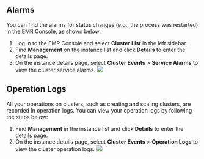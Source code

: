 
## Alarms
You can find the alarms for status changes (e.g., the process was restarted) in the EMR Console, as shown below:
1. Log in to the EMR Console and select **Cluster List** in the left sidebar.
2. Find **Management** on the instance list and click **Details** to enter the details page.
3. On the instance details page, select **Cluster Events** > **Service Alarms** to view the cluster service alarms.
![](https://main.qcloudimg.com/raw/0891ccfd48bb3d68f1e3b49fe5ea73fd.png)

## Operation Logs
All your operations on clusters, such as creating and scaling clusters, are recorded in operation logs. You can view your operation logs by following the steps below:
1. Find **Management** in the instance list and click **Details** to enter the details page.
2. On the instance details page, select **Cluster Events** > **Operation Logs** to view the cluster operation logs.
![](https://main.qcloudimg.com/raw/43a97810c5d2b96d4889e638bce73e52.png)

